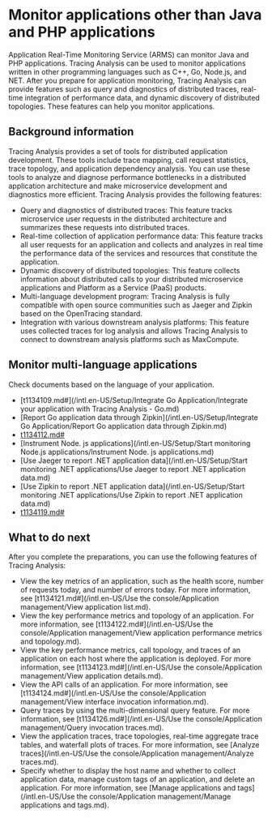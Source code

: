 # Monitor applications other than Java and PHP applications

Application Real-Time Monitoring Service \(ARMS\) can monitor Java and PHP applications. Tracing Analysis can be used to monitor applications written in other programming languages such as C++, Go, Node.js, and NET. After you prepare for application monitoring, Tracing Analysis can provide features such as query and diagnostics of distributed traces, real-time integration of performance data, and dynamic discovery of distributed topologies. These features can help you monitor applications.

## Background information

Tracing Analysis provides a set of tools for distributed application development. These tools include trace mapping, call request statistics, trace topology, and application dependency analysis. You can use these tools to analyze and diagnose performance bottlenecks in a distributed application architecture and make microservice development and diagnostics more efficient. Tracing Analysis provides the following features:

-   Query and diagnostics of distributed traces: This feature tracks microservice user requests in the distributed architecture and summarizes these requests into distributed traces.
-   Real-time collection of application performance data: This feature tracks all user requests for an application and collects and analyzes in real time the performance data of the services and resources that constitute the application.
-   Dynamic discovery of distributed topologies: This feature collects information about distributed calls to your distributed microservice applications and Platform as a Service \(PaaS\) products.
-   Multi-language development program: Tracing Analysis is fully compatible with open source communities such as Jaeger and Zipkin based on the OpenTracing standard.
-   Integration with various downstream analysis platforms: This feature uses collected traces for log analysis and allows Tracing Analysis to connect to downstream analysis platforms such as MaxCompute.

## Monitor multi-language applications

Check documents based on the language of your application.

-   [t1134109.md\#](/intl.en-US/Setup/Integrate Go Application/Integrate your application with Tracing Analysis - Go.md)
-   [Report Go application data through Zipkin](/intl.en-US/Setup/Integrate Go Application/Report Go application data through Zipkin.md)
-   [t1134112.md\#]()
-   [Instrument Node. js applications](/intl.en-US/Setup/Start monitoring Node.js applications/Instrument Node. js applications.md)
-   [Use Jaeger to report .NET application data](/intl.en-US/Setup/Start monitoring .NET applications/Use Jaeger to report .NET application data.md)
-   [Use Zipkin to report .NET application data](/intl.en-US/Setup/Start monitoring .NET applications/Use Zipkin to report .NET application data.md)
-   [t1134119.md\#]()

## What to do next

After you complete the preparations, you can use the following features of Tracing Analysis:

-   View the key metrics of an application, such as the health score, number of requests today, and number of errors today. For more information, see [t1134121.md\#](/intl.en-US/Use the console/Application management/View application list.md).
-   View the key performance metrics and topology of an application. For more information, see [t1134122.md\#](/intl.en-US/Use the console/Application management/View application performance metrics and topology.md).
-   View the key performance metrics, call topology, and traces of an application on each host where the application is deployed. For more information, see [t1134123.md\#](/intl.en-US/Use the console/Application management/View application details.md).
-   View the API calls of an application. For more information, see [t1134124.md\#](/intl.en-US/Use the console/Application management/View interface invocation information.md).
-   Query traces by using the multi-dimensional query feature. For more information, see [t1134126.md\#](/intl.en-US/Use the console/Application management/Query invocation traces.md).
-   View the application traces, trace topologies, real-time aggregate trace tables, and waterfall plots of traces. For more information, see [Analyze traces](/intl.en-US/Use the console/Application management/Analyze traces.md).
-   Specify whether to display the host name and whether to collect application data, manage custom tags of an application, and delete an application. For more information, see [Manage applications and tags](/intl.en-US/Use the console/Application management/Manage applications and tags.md).

